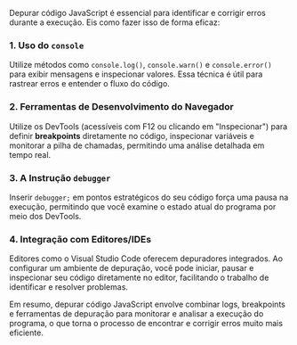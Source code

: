 Depurar código JavaScript é essencial para identificar e corrigir erros durante a execução. Eis como fazer isso de forma eficaz:

### 1. Uso do `console`
Utilize métodos como `console.log()`, `console.warn()` e `console.error()` para exibir mensagens e inspecionar valores. Essa técnica é útil para rastrear erros e entender o fluxo do código.

### 2. Ferramentas de Desenvolvimento do Navegador
Utilize os DevTools (acessíveis com F12 ou clicando em "Inspecionar") para definir **breakpoints** diretamente no código, inspecionar variáveis e monitorar a pilha de chamadas, permitindo uma análise detalhada em tempo real.

### 3. A Instrução `debugger`
Inserir `debugger;` em pontos estratégicos do seu código força uma pausa na execução, permitindo que você examine o estado atual do programa por meio dos DevTools.

### 4. Integração com Editores/IDEs
Editores como o Visual Studio Code oferecem depuradores integrados. Ao configurar um ambiente de depuração, você pode iniciar, pausar e inspecionar seu código diretamente no editor, facilitando o trabalho de identificar e resolver problemas.

Em resumo, depurar código JavaScript envolve combinar logs, breakpoints e ferramentas de depuração para monitorar e analisar a execução do programa, o que torna o processo de encontrar e corrigir erros muito mais eficiente.
